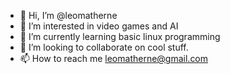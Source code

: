 - 👋 Hi, I’m @leomatherne
- 👀 I’m interested in video games and AI
- 🌱 I’m currently learning basic linux programming
- 💞️ I’m looking to collaborate on cool stuff.
- 📫 How to reach me leomatherne@gmail.com

<!---
leomatherne/leomatherne is a ✨ special ✨ repository because its `README.md` (this file) appears on your GitHub profile.
You can click the Preview link to take a look at your changes.
--->
